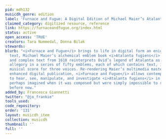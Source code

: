 ```yaml
---
pid: mdh132
musicdh_genre: edition
label: 'Furnace and Fugue: A Digital Edition of Michael Maier’s Atalanta fugiens (1618)'
claimed_category: digitized resource, reference
link: https://furnaceandfugue.org/index.html
status: active
open_access: 'TRUE'
creators: Tara Nummedal, Donna Bilak
stewards: 
blurb: "<i>Furnace and Fugue</i> brings to life in digital form an enigmatic seventeenth-century
  text, Michael Maier’s alchemical emblem book <i>Atalanta fugiens</i>. This intriguing
  and complex text from 1618 reinterprets Ovid’s legend of Atalanta as an alchemical
  allegory in a series of fifty emblems, each of which contains text, image, and a
  musical score for three voices. Re-rendering Maier’s multimedia masterpiece as an
  enhanced digital publication, <i>Furnace and Fugue</i> allows contemporary readers
  to hear, see, manipulate, and investigate <i>Atalanta fugiens</i> in ways that were
  perhaps imagined when it was composed but were simply impossible to realize in full
  before now."
added_by: Francesca Giannetti
twitter: "@jo_frankie"
tools_used: 
code_repository: 
order: '131'
layout: musicdh_item
collection: musicdh
thumbnail: ''
full: ''
---
```

